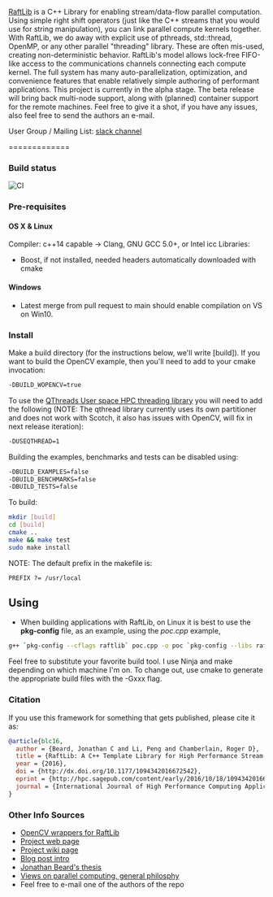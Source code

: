 [RaftLib](http://raftlib.io) is a C++ Library for enabling stream/data-flow parallel computation. Using simple right shift operators (just like the C++ streams that you would use for string manipulation), you can link parallel compute kernels together. With RaftLib, we do away with explicit use of pthreads, std::thread, OpenMP, or any other parallel "threading" library. These are often mis-used, creating non-deterministic behavior. RaftLib's model allows lock-free FIFO-like access to the communications channels connecting each compute kernel. The full system has many auto-parallelization, optimization, and convenience features that enable relatively simple authoring of performant applications. This project is currently in the alpha stage. The beta release will bring back multi-node support, along with (planned) container support for the remote machines. Feel free to give it a shot, if you have any issues, also feel free to send the authors an e-mail.

User Group / Mailing List: [slack channel](https://join.slack.com/t/raftlib/shared_invite/enQtMjk3MjYyODYxODYzLWM5YmMxZTE1YmY0NDIwZTFkNmE1OThhMTUxOGZlYWI5MmE4ZjViZWI1OWI5ZGRmNTdmYWMwNWJjN2VkOWEwOTM)

=============

### Build status

![CI](https://github.com/RaftLib/RaftLib/workflows/CI/badge.svg?event=push)

### Pre-requisites

#### OS X & Linux
Compiler: c++14 capable -> Clang, GNU GCC 5.0+, or Intel icc
Libraries: 
* Boost, if not installed, needed headers automatically downloaded with cmake

#### Windows
* Latest merge from pull request to main should enable compilation on VS on Win10.

### Install
Make a build directory (for the instructions below, we'll 
write [build]). If you want to build the OpenCV example, then
you'll need to add to your cmake invocation:
```bash
-DBUILD_WOPENCV=true 
```

To use the [QThreads User space HPC threading library](http://www.cs.sandia.gov/qthreads/) 
you will need to add the following (NOTE: The qthread library currently uses its own partitioner
and does not work with Scotch, it also has issues with OpenCV, will fix in next release 
iteration):
```bash
-DUSEQTHREAD=1
```

Building the examples, benchmarks and tests can be disabled using:
```bash
-DBUILD_EXAMPLES=false
-DBUILD_BENCHMARKS=false
-DBUILD_TESTS=false
```

To build:

```bash
mkdir [build]
cd [build]
cmake ..
make && make test
sudo make install
```
NOTE: The default prefix in the makefile is: 
```
PREFIX ?= /usr/local
```

## Using
* When building applications with RaftLib, on Linux it is best to 
use the **pkg-config** file, as an example, using the _poc.cpp_ example,
```bash
g++ `pkg-config --cflags raftlib` poc.cpp -o poc `pkg-config --libs raftlib`
```

Feel free to substitute your favorite build tool. I use Ninja and make depending on which machine I'm on. To change out, use cmake to generate the appropriate build files with the -Gxxx flag.

### Citation
If you use this framework for something that gets published, please cite it as:
```bibtex
@article{blc16,
  author = {Beard, Jonathan C and Li, Peng and Chamberlain, Roger D},
  title = {RaftLib: A C++ Template Library for High Performance Stream Parallel Processing},
  year = {2016},
  doi = {http://dx.doi.org/10.1177/1094342016672542},
  eprint = {http://hpc.sagepub.com/content/early/2016/10/18/1094342016672542.full.pdf+html},
  journal = {International Journal of High Performance Computing Applications}
}
```
### Other Info Sources
* [OpenCV wrappers for RaftLib](https://github.com/jdavidberger/RaftOCV/tree/d47d8f5789da986d0288c2e9a9397593c0cac387)
* [Project web page](http://raftlib.io)
* [Project wiki page](https://github.com/jonathan-beard/RaftLib/wiki)
* [Blog post intro](https://goo.gl/4VDlbr)
* [Jonathan Beard's thesis](http://goo.gl/obkWUh)
* [Views on parallel computing, general philosphy](https://goo.gl/R5fQAl)
* Feel free to e-mail one of the authors of the repo
